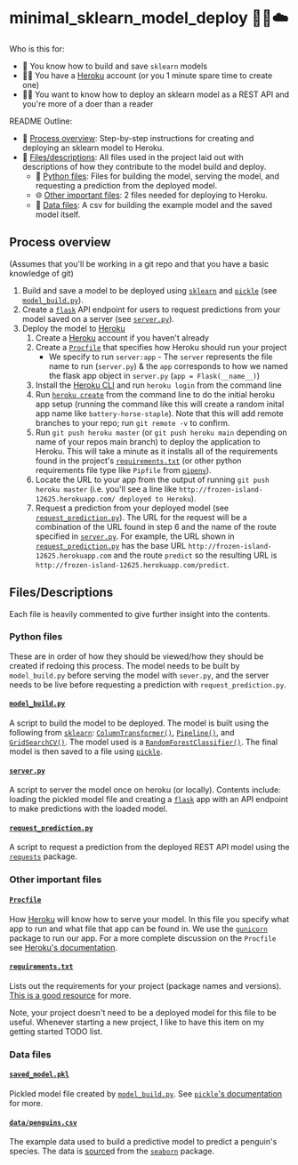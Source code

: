 # minimal_sklearn_model_deploy 🤖🧠☁️

Who is this for:

* 🙋 You know how to build and save `sklearn` models
* 🙋‍♀️ You have a [Heroku](https://www.heroku.com/) account (or you 1 minute spare time to create one)
* 🙋‍♂️ You want to know how to deploy an sklearn model as a REST API and you're more of a doer than a reader

README Outline:
* 📝 [Process overview](#process-overview): Step-by-step instructions for creating and deploying an sklearn model to Heroku.
* 📄 [Files/descriptions](#filesdescriptions): All files used in the project laid out with descriptions of how they contribute to the model build and deploy.
  * 🐍 [Python files](#python-files): Files for building the model, serving the model, and requesting a prediction from the deployed model.
  * 🌐 [Other important files](#other-important-files): 2 files needed for deploying to Heroku.
  * 💾 [Data files](#data-files): A csv for building the example model and the saved model itself.

## Process overview

(Assumes that you'll be working in a git repo and that you have a basic knowledge of git)

1. Build and save a model to be deployed using [`sklearn`](https://scikit-learn.org/) and [`pickle`](https://docs.python.org/3/library/pickle.html) (see [`model_build.py`](model_build.py)).
2. Create a [`flask`](https://flask.palletsprojects.com/en/1.1.x/) API endpoint for users to request predictions from your model saved on a server (see [`server.py`](server.py)).
3. Deploy the model to [Heroku](https://www.heroku.com/)
   1. Create a [Heroku](https://www.heroku.com/) account if you haven't already
   2. Create a [`Procfile`](Procfile) that specifies how Heroku should run your project
      * We specify to run `server:app` - The `server` represents the file name to run (`server.py`) & the `app` corresponds to how we named the flask app object in `server.py` (`app = Flask(__name__)`)
   3. Install the [Heroku CLI](https://devcenter.heroku.com/articles/heroku-cli#download-and-install) and run `heroku login` from the command line
   4. Run [`heroku create`](https://devcenter.heroku.com/articles/creating-apps#creating-an-app-without-a-name) from the command line to do the initial heroku app setup (running the command like this will create a random inital app name like `battery-horse-staple`).  Note that this will add remote branches to your repo; run `git remote -v` to confirm.
   5. Run `git push heroku master` (or `git push heroku main` depending on name of your repos main branch) to deploy the application to Heroku.  This will take a minute as it installs all of the requirements found in the project's [`requirements.txt`](requirements.txt) (or other python requirements file type like `Pipfile` from [`pipenv`](https://pipenv.pypa.io/en/latest/)).
   6. Locate the URL to your app from the output of running `git push heroku master` (i.e. you'll see a line like `http://frozen-island-12625.herokuapp.com/ deployed to Heroku`).
   7. Request a prediction from your deployed model (see [`request_prediction.py`](request_prediction.py)).  The URL for the request will be a combination of the URL found in step 6 and the name of the route specified in [`server.py`](server.py).  For example, the URL shown in [`request_prediction.py`](request_prediction.py) has the base URL `http://frozen-island-12625.herokuapp.com` and the route `predict` so the resulting URL is `http://frozen-island-12625.herokuapp.com/predict`.

## Files/Descriptions

Each file is heavily commented to give further insight into the contents.

### Python files

These are in order of how they should be viewed/how they should be created if redoing this process.  The model needs to be built by `model_build.py` before serving the model with `sever.py`, and the server needs to be live before requesting a prediction with `request_prediction.py`.

#### [`model_build.py`](model_build.py)

A script to build the model to be deployed.  The model is built using the following from [`sklearn`](https://scikit-learn.org/): [`ColumnTransformer()`](https://scikit-learn.org/stable/modules/generated/sklearn.compose.ColumnTransformer.html), [`Pipeline()`](https://scikit-learn.org/stable/modules/generated/sklearn.pipeline.Pipeline.html), and [`GridSearchCV()`](https://scikit-learn.org/stable/modules/generated/sklearn.model_selection.GridSearchCV.html).  The model used is a [`RandomForestClassifier()`](https://scikit-learn.org/stable/modules/generated/sklearn.ensemble.RandomForestClassifier.html).  The final model is then saved to a file using [`pickle`](https://docs.python.org/3/library/pickle.html).

#### [`server.py`](server.py)

A script to server the model once on heroku (or locally).  Contents include: loading the pickled model file and creating a [`flask`](https://flask.palletsprojects.com/en/1.1.x/) app with an API endpoint to make predictions with the loaded model.

#### [`request_prediction.py`](request_prediction.py)

A script to request a prediction from the deployed REST API model using the [`requests`](https://requests.readthedocs.io/en/master/) package.

### Other important files

#### [`Procfile`](Procfile)

How [Heroku](https://www.heroku.com/) will know how to serve your model.  In this file you specify what app to run and what file that app can be found in.  We use the [`gunicorn`](https://gunicorn.org/) package to run our app.  For a more complete discussion on the `Procfile` see [Heroku's documentation](https://devcenter.heroku.com/articles/procfile).

#### [`requirements.txt`](requirements.txt)

Lists out the requirements for your project (package names and versions).  [This is a good resource](https://note.nkmk.me/en/python-pip-install-requirements/) for more.

Note, your project doesn't need to be a deployed model for this file to be useful.  Whenever starting a new project, I like to have this item on my getting started TODO list.

### Data files

#### [`saved_model.pkl`](saved_model.pkl)

Pickled model file created by [`model_build.py`](model_build.py).  See [`pickle`'s documentation](https://docs.python.org/3/library/pickle.html#examples) for more.

#### [`data/penguins.csv`](data/penguins.csv)

The example data used to build a predictive model to predict a penguin's species.  The data is [source](https://github.com/mwaskom/seaborn-data/blob/master/penguins.csv)d from the [`seaborn`](https://seaborn.pydata.org/index.html) package.

